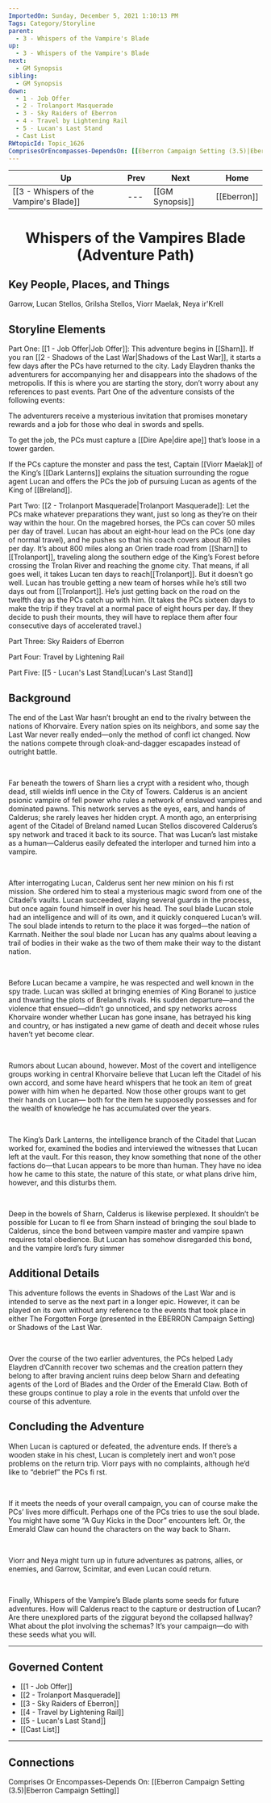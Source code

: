 ```yaml
---
ImportedOn: Sunday, December 5, 2021 1:10:13 PM
Tags: Category/Storyline
parent:
  - 3 - Whispers of the Vampire's Blade
up:
  - 3 - Whispers of the Vampire's Blade
next:
  - GM Synopsis
sibling:
  - GM Synopsis
down:
  - 1 - Job Offer
  - 2 - Trolanport Masquerade
  - 3 - Sky Raiders of Eberron
  - 4 - Travel by Lightening Rail
  - 5 - Lucan's Last Stand
  - Cast List
RWtopicId: Topic_1626
ComprisesOrEncompasses-DependsOn: [[Eberron Campaign Setting (3.5)|Eberron Campaign Setting]]
---
```


| Up | Prev | Next | Home |
|----|------|------|------|
| [[3 - Whispers of the Vampire's Blade]] | --- | [[GM Synopsis]] | [[Eberron]] |

# <center>Whispers of the Vampires Blade (Adventure Path)</center>

## Key People, Places, and Things

Garrow, Lucan Stellos, Grilsha Stellos, Viorr Maelak, Neya ir'Krell

## Storyline Elements

Part One: [[1 - Job Offer|Job Offer]]: This adventure begins in [[Sharn]]. If you ran [[2 - Shadows of the Last War|Shadows of the Last War]], it starts a few days after the PCs have returned to the city. Lady Elaydren thanks the adventurers for accompanying her and disappears into the shadows of the metropolis. If this is where you are starting the story, don’t worry about any references to past events. Part One of the adventure consists of the following events: 

The adventurers receive a mysterious invitation that promises monetary rewards and a job for those who deal in swords and spells. 

To get the job, the PCs must capture a [[Dire Ape|dire ape]] that’s loose in a tower garden. 

If the PCs capture the monster and pass the test, Captain [[Viorr Maelak]] of the King’s [[Dark Lanterns]] explains the situation surrounding the rogue agent Lucan and offers the PCs the job of pursuing Lucan as agents of the King of [[Breland]].

Part Two: [[2 - Trolanport Masquerade|Trolanport Masquerade]]: Let the PCs make whatever preparations they want, just so long as they’re on their way within the hour. On the magebred horses, the PCs can cover 50 miles per day of travel. Lucan has about an eight-hour lead on the PCs (one day of normal travel), and he pushes so that his coach covers about 80 miles per day. It’s about 800 miles along an Orien trade road from [[Sharn]] to [[Trolanport]], traveling along the southern edge of the King’s Forest before crossing the Trolan River and reaching the gnome city. That means, if all goes well, it takes Lucan ten days to reach[[Trolanport]]. But it doesn’t go well. Lucan has trouble getting a new team of horses while he’s still two days out from [[Trolanport]]. He’s just getting back on the road on the twelfth day as the PCs catch up with him. (It takes the PCs sixteen days to make the trip if they travel at a normal pace of eight hours per day. If they decide to push their mounts, they will have to replace them after four consecutive days of accelerated travel.)

Part Three: Sky Raiders of Eberron

Part Four: Travel by Lightening Rail

Part Five: [[5 - Lucan's Last Stand|Lucan's Last Stand]]

## Background

The end of the Last War hasn’t brought an end to the rivalry between the nations of Khorvaire. Every nation spies on its neighbors, and some say the Last War never really ended—only the method of confl ict changed. Now the nations compete through cloak-and-dagger escapades instead of outright battle.

 

Far beneath the towers of Sharn lies a crypt with a resident who, though dead, still wields infl uence in the City of Towers. Calderus is an ancient psionic vampire of fell power who rules a network of enslaved vampires and dominated pawns. This network serves as the eyes, ears, and hands of Calderus; she rarely leaves her hidden crypt. A month ago, an enterprising agent of the Citadel of Breland named Lucan Stellos discovered Calderus’s spy network and traced it back to its source. That was Lucan’s last mistake as a human—Calderus easily defeated the interloper and turned him into a vampire.

 

After interrogating Lucan, Calderus sent her new minion on his fi rst mission. She ordered him to steal a mysterious magic sword from one of the Citadel’s vaults. Lucan succeeded, slaying several guards in the process, but once again found himself in over his head. The soul blade Lucan stole had an intelligence and will of its own, and it quickly conquered Lucan’s will. The soul blade intends to return to the place it was forged—the nation of Karrnath. Neither the soul blade nor Lucan has any qualms about leaving a trail of bodies in their wake as the two of them make their way to the distant nation.

 

Before Lucan became a vampire, he was respected and well known in the spy trade. Lucan was skilled at bringing enemies of King Boranel to justice and thwarting the plots of Breland’s rivals. His sudden departure—and the violence that ensued—didn’t go unnoticed, and spy networks across Khorvaire wonder whether Lucan has gone insane, has betrayed his king and country, or has instigated a new game of death and deceit whose rules haven’t yet become clear.

 

Rumors about Lucan abound, however. Most of the covert and intelligence groups working in central Khorvaire believe that Lucan left the Citadel of his own accord, and some have heard whispers that he took an item of great power with him when he departed. Now those other groups want to get their hands on Lucan— both for the item he supposedly possesses and for the wealth of knowledge he has accumulated over the years. 

 

The King’s Dark Lanterns, the intelligence branch of the Citadel that Lucan worked for, examined the bodies and interviewed the witnesses that Lucan left at the vault. For this reason, they know something that none of the other factions do—that Lucan appears to be more than human. They have no idea how he came to this state, the nature of this state, or what plans drive him, however, and this disturbs them. 

 

Deep in the bowels of Sharn, Calderus is likewise perplexed. It shouldn’t be possible for Lucan to fl ee from Sharn instead of bringing the soul blade to Calderus, since the bond between vampire master and vampire spawn requires total obedience. But Lucan has somehow disregarded this bond, and the vampire lord’s fury simmer

## Additional Details

This adventure follows the events in Shadows of the Last War and is intended to serve as the next part in a longer epic. However, it can be played on its own without any reference to the events that took place in either The Forgotten Forge (presented in the EBERRON Campaign Setting) or Shadows of the Last War. 

 

Over the course of the two earlier adventures, the PCs helped Lady Elaydren d’Cannith recover two schemas and the creation pattern they belong to after braving ancient ruins deep below Sharn and defeating agents of the Lord of Blades and the Order of the Emerald Claw. Both of these groups continue to play a role in the events that unfold over the course of this adventure.

## Concluding the Adventure

When Lucan is captured or defeated, the adventure ends. If there’s a wooden stake in his chest, Lucan is completely inert and won’t pose problems on the return trip. Viorr pays with no complaints, although he’d like to “debrief” the PCs fi rst. 

 

If it meets the needs of your overall campaign, you can of course make the PCs’ lives more difficult. Perhaps one of the PCs tries to use the soul blade. You might have some “A Guy Kicks in the Door” encounters left. Or, the Emerald Claw can hound the characters on the way back to Sharn. 

 

Viorr and Neya might turn up in future adventures as patrons, allies, or enemies, and Garrow, Scimitar, and even Lucan could return. 

 

Finally, Whispers of the Vampire’s Blade plants some seeds for future adventures. How will Calderus react to the capture or destruction of Lucan? Are there unexplored parts of the ziggurat beyond the collapsed hallway? What about the plot involving the schemas? It’s your campaign—do with these seeds what you will.


---
## Governed Content
- [[1 - Job Offer]]
- [[2 - Trolanport Masquerade]]
- [[3 - Sky Raiders of Eberron]]
- [[4 - Travel by Lightening Rail]]
- [[5 - Lucan's Last Stand]]
- [[Cast List]]


---
## Connections
Comprises Or Encompasses-Depends On: [[Eberron Campaign Setting (3.5)|Eberron Campaign Setting]]
